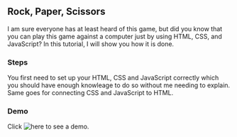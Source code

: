 ## Rock, Paper, Scissors
I am sure everyone has at least heard of this game, but did you know that you can play this game against a computer just by using HTML, CSS, and JavaScript? 
In this tutorial, I will show you how it is done.

### Steps
You first need to set up your HTML, CSS and JavaScript correctly which you should have enough knowleage to do so without me needing to explain. Same goes for connecting CSS and JavaScript to HTML. 


### Demo
Click ![here](https://chaos1601.github.io/rock-paper-sissors/) to see a demo.
